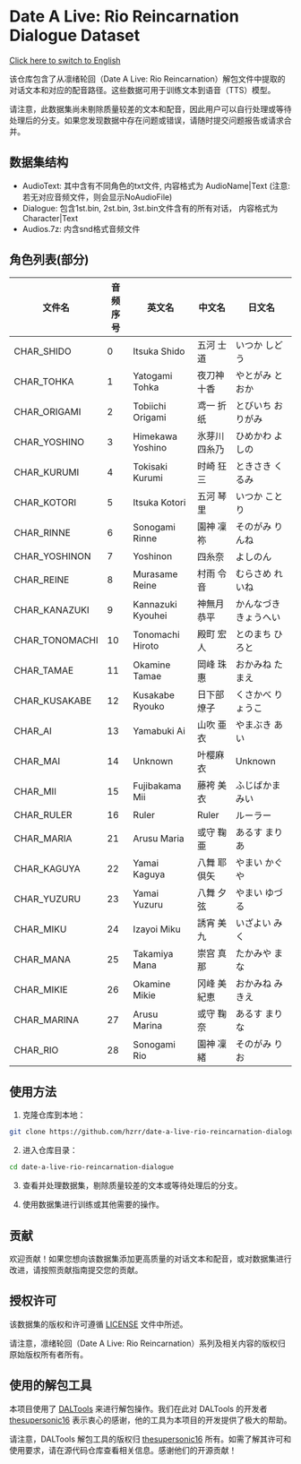 # Date A Live: Rio Reincarnation Dialogue Dataset

[Click here to switch to English](EN_README.md)

该仓库包含了从凛绪轮回（Date A Live: Rio Reincarnation）解包文件中提取的对话文本和对应的配音路径。这些数据可用于训练文本到语音（TTS）模型。

请注意，此数据集尚未剔除质量较差的文本和配音，因此用户可以自行处理或等待处理后的分支。如果您发现数据中存在问题或错误，请随时提交问题报告或请求合并。

## 数据集结构

- AudioText: 其中含有不同角色的txt文件, 内容格式为 AudioName|Text (注意: 若无对应音频文件，则会显示NoAudioFile)
- Dialogue: 包含1st.bin, 2st.bin, 3st.bin文件含有的所有对话， 内容格式为 Character|Text
- Audios.7z: 内含snd格式音频文件

## 角色列表(部分)


| 文件名        | 音频序号 | 英文名            | 中文名           | 日文名         |
|-------------|---------|-----------------|----------------|---------------|
| CHAR_SHIDO  | 0       | Itsuka Shido    | 五河 士道       | いつか しどう   |
| CHAR_TOHKA  | 1       | Yatogami Tohka  | 夜刀神 十香     | やとがみ とおか |
| CHAR_ORIGAMI| 2       | Tobiichi Origami| 鸢一 折纸       | とびいち おりがみ|
| CHAR_YOSHINO| 3       | Himekawa Yoshino| 氷芽川 四糸乃   | ひめかわ よしの |
| CHAR_KURUMI | 4       | Tokisaki Kurumi | 时崎 狂三       | ときさき くるみ |
| CHAR_KOTORI | 5       | Itsuka Kotori   | 五河 琴里       | いつか ことり   |
| CHAR_RINNE  | 6       | Sonogami Rinne  | 園神 凜祢       | そのがみ りんね |
| CHAR_YOSHINON|7      | Yoshinon        | 四糸奈           | よしのん       |
| CHAR_REINE  | 8       | Murasame Reine  | 村雨 令音       | むらさめ れいね |
| CHAR_KANAZUKI|9      | Kannazuki Kyouhei| 神無月 恭平     | かんなづき きょうへい|
| CHAR_TONOMACHI|10    | Tonomachi Hiroto| 殿町 宏人       | とのまち ひろと |
| CHAR_TAMAE   | 11     | Okamine Tamae   | 岡峰 珠惠       | おかみね たまえ |
| CHAR_KUSAKABE| 12     | Kusakabe Ryouko | 日下部 燎子     | くさかべ りょうこ |
| CHAR_AI      | 13     | Yamabuki Ai     | 山吹 亜衣       | やまぶき あい   |
| CHAR_MAI     | 14     | Unknown         | 叶樱麻衣         | Unknown       |
| CHAR_MII     | 15     | Fujibakama Mii  | 藤袴 美衣       | ふじばかま みい |
| CHAR_RULER   | 16     | Ruler           | Ruler          | ルーラー    |
| CHAR_MARIA   | 21     | Arusu Maria     | 或守 鞠亜       | あるす まりあ |
| CHAR_KAGUYA  | 22     | Yamai Kaguya    | 八舞 耶倶矢     | やまい かぐや |
| CHAR_YUZURU  | 23     | Yamai Yuzuru    | 八舞 夕弦       | やまい ゆづる |
| CHAR_MIKU    | 24     | Izayoi Miku     | 誘宵 美九       | いざよい みく |
| CHAR_MANA    | 25     | Takamiya Mana   | 崇宫 真那       | たかみや まな |
| CHAR_MIKIE   | 26     | Okamine Mikie   | 冈峰 美紀恵     | おかみね みきえ |
| CHAR_MARINA  | 27     | Arusu Marina    | 或守 鞠奈       | あるす まりな |
| CHAR_RIO     | 28     | Sonogami Rio    | 園神 凜緒       | そのがみ りお |

## 使用方法

1. 克隆仓库到本地：

```bash
git clone https://github.com/hzrr/date-a-live-rio-reincarnation-dialogue.git
```

2. 进入仓库目录：

```bash
cd date-a-live-rio-reincarnation-dialogue
```

3. 查看并处理数据集，剔除质量较差的文本或等待处理后的分支。

4. 使用数据集进行训练或其他需要的操作。

## 贡献

欢迎贡献！如果您想向该数据集添加更高质量的对话文本和配音，或对数据集进行改进，请按照贡献指南提交您的贡献。

## 授权许可

该数据集的版权和许可遵循 [LICENSE](LICENSE) 文件中所述。

请注意，凛绪轮回（Date A Live: Rio Reincarnation）系列及相关内容的版权归原始版权所有者所有。

## 使用的解包工具

本项目使用了 [DALTools](https://github.com/thesupersonic16/DALTools) 来进行解包操作。我们在此对 DALTools 的开发者 [thesupersonic16](https://github.com/thesupersonic16) 表示衷心的感谢，他的工具为本项目的开发提供了极大的帮助。

请注意，DALTools 解包工具的版权归 [thesupersonic16](https://github.com/thesupersonic16) 所有。如需了解其许可和使用要求，请在源代码仓库查看相关信息。感谢他们的开源贡献！
